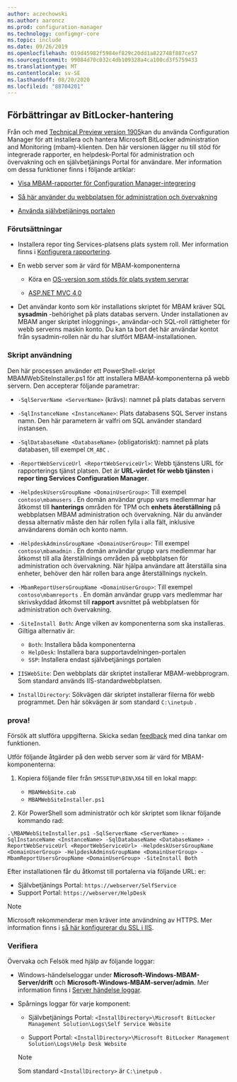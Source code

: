 ```yaml
---
author: aczechowski
ms.author: aaroncz
ms.prod: configuration-manager
ms.technology: configmgr-core
ms.topic: include
ms.date: 09/26/2019
ms.openlocfilehash: 019d45982f5984ef829c20dd1a822748f887ce57
ms.sourcegitcommit: 99084d70c032c4db109328a4ca100cd3f5759433
ms.translationtype: MT
ms.contentlocale: sv-SE
ms.lasthandoff: 08/20/2020
ms.locfileid: "88704201"
---
```

## <a name="improvements-to-bitlocker-management"></a><a name="bkmk_bitlocker"></a> Förbättringar av BitLocker-hantering

<!--3601034-->

Från och med [Technical Preview version 1905](../../technical-preview-1905.md#bkmk_bitlocker)kan du använda Configuration Manager för att installera och hantera Microsoft BitLocker administration and Monitoring (mbam)-klienten. Den här versionen lägger nu till stöd för integrerade rapporter, en helpdesk-Portal för administration och övervakning och en självbetjänings Portal för användare. Mer information om dessa funktioner finns i följande artiklar:

- [Visa MBAM-rapporter för Configuration Manager-integrering](/microsoft-desktop-optimization-pack/mbam-v25/viewing-mbam-25-reports-for-the-configuration-manager-integration-topology)

- [Så här använder du webbplatsen för administration och övervakning](/microsoft-desktop-optimization-pack/mbam-v25/how-to-use-the-administration-and-monitoring-website)

- [Använda självbetjänings portalen](/microsoft-desktop-optimization-pack/mbam-v25/how-to-use-the-self-service-portal-to-regain-access-to-a-computer-mbam-25)

### <a name="prerequisites"></a>Förutsättningar

- Installera repor ting Services-platsens plats system roll. Mer information finns i [Konfigurera rapportering](../../../../servers/manage/configuring-reporting.md).

- En webb server som är värd för MBAM-komponenterna

  - Köra en [OS-version som stöds för plats system servrar](../../../../plan-design/configs/supported-operating-systems-for-site-system-servers.md)

  - [ASP.NET MVC 4,0](/aspnet/mvc/mvc4)

- Det användar konto som kör installations skriptet för MBAM kräver SQL **sysadmin** -behörighet på plats databas servern. Under installationen av MBAM anger skriptet inloggnings-, användar-och SQL-roll rättigheter för webb serverns maskin konto. Du kan ta bort det här användar kontot från sysadmin-rollen när du har slutfört MBAM-installationen.

### <a name="script-usage"></a>Skript användning

Den här processen använder ett PowerShell-skript MBAMWebSiteInstaller.ps1 för att installera MBAM-komponenterna på webb servern. Den accepterar följande parametrar:

- `-SqlServerName <ServerName>` (krävs): namnet på plats databas servern

- `-SqlInstanceName <InstanceName>`: Plats databasens SQL Server instans namn. Den här parametern är valfri om SQL använder standard instansen.

- `-SqlDatabaseName <DatabaseName>` (obligatoriskt): namnet på plats databasen, till exempel `CM_ABC` .

- `-ReportWebServiceUrl <ReportWebServiceUrl>`: Webb tjänstens URL för rapporterings tjänst platsen. Det är **URL-värdet för webb tjänsten** i **repor ting Services Configuration Manager**.

- `-HelpdeskUsersGroupName <DomainUserGroup>`: Till exempel `contoso\mbamusers` . En domän användar grupp vars medlemmar har åtkomst till **hanterings** områden för TPM och **enhets återställning** på webbplatsen MBAM administration och övervakning. När du använder dessa alternativ måste den här rollen fylla i alla fält, inklusive användarens domän och konto namn.

- `-HelpdeskAdminsGroupName <DomainUserGroup>`: Till exempel `contoso\mbamadmin` . En domän användar grupp vars medlemmar har åtkomst till alla återställnings områden på webbplatsen för administration och övervakning. När hjälpa användare att återställa sina enheter, behöver den här rollen bara ange återställnings nyckeln.

- `-MbamReportUsersGroupName <DomainUserGroup>`: Till exempel `contoso\mbamreports` . En domän användar grupp vars medlemmar har skrivskyddad åtkomst till **rapport** avsnittet på webbplatsen för administration och övervakning.

- `-SiteInstall Both`: Ange vilken av komponenterna som ska installeras. Giltiga alternativ är:
  - `Both`: Installera båda komponenterna
  - `HelpDesk`: Installera bara supportavdelningen-portalen
  - `SSP`: Installera endast självbetjänings portalen

- `IISWebSite`: Den webbplats där skriptet installerar MBAM-webbprogram. Som standard används IIS-standardwebbplatsen.

- `InstallDirectory`: Sökvägen där skriptet installerar filerna för webb programmet. Den här sökvägen är som standard `C:\inetpub` .

### <a name="try-it-out"></a>prova!

Försök att slutföra uppgifterna. Skicka sedan [feedback](../../../../understand/find-help.md#product-feedback) med dina tankar om funktionen.

Utför följande åtgärder på den webb server som är värd för MBAM-komponenterna:

1. Kopiera följande filer från `SMSSETUP\BIN\X64` till en lokal mapp:

    - `MBAMWebSite.cab`
    - `MBAMWebSiteInstaller.ps1`

1. Kör PowerShell som administratör och kör skriptet som liknar följande kommando rad:

  `.\MBAMWebSiteInstaller.ps1 -SqlServerName <ServerName> -SqlInstanceName <InstanceName> -SqlDatabaseName <DatabaseName> -ReportWebServiceUrl <ReportWebServiceUrl> -HelpdeskUsersGroupName <DomainUserGroup> -HelpdeskAdminsGroupName <DomainUserGroup> -MbamReportUsersGroupName <DomainUserGroup> -SiteInstall Both`

Efter installationen får du åtkomst till portalerna via följande URL: er:

- Självbetjänings Portal: `https://webserver/SelfService`
- Support Portal: `https://webserver/HelpDesk`

> [!NOTE]
> Microsoft rekommenderar men kräver inte användning av HTTPS. Mer information finns i [så här konfigurerar du SSL i IIS](/iis/manage/configuring-security/how-to-set-up-ssl-on-iis).

### <a name="verify"></a>Verifiera

Övervaka och Felsök med hjälp av följande loggar:

- Windows-händelseloggar under **Microsoft-Windows-MBAM-Server/drift** och **Microsoft-Windows-MBAM-server/admin**. Mer information finns i [Server händelse loggar](/microsoft-desktop-optimization-pack/mbam-v25/server-event-logs).

- Spårnings loggar för varje komponent:

  - Självbetjänings Portal: `<InstallDirectory>\Microsoft BitLocker Management Solution\Logs\Self Service Website`

  - Support Portal: `<InstallDirectory>\Microsoft BitLocker Management Solution\Logs\Help Desk Website`

  > [!NOTE]
  > Som standard `<InstallDirectory>` är `C:\inetpub` .